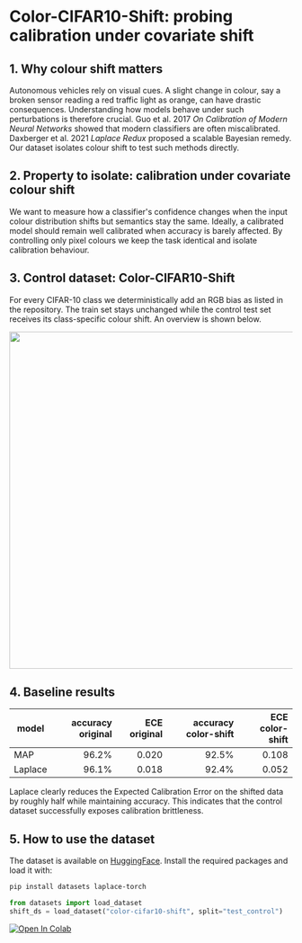 # Color-CIFAR10-Shift: probing calibration under covariate shift

## 1. Why colour shift matters

Autonomous vehicles rely on visual cues. A slight change in colour, say a broken
sensor reading a red traffic light as orange, can have drastic consequences.
Understanding how models behave under such perturbations is therefore crucial.
Guo et al. 2017 _On Calibration of Modern Neural Networks_ showed that modern
classifiers are often miscalibrated. Daxberger et al. 2021 _Laplace Redux_
proposed a scalable Bayesian remedy. Our dataset isolates colour shift to test
such methods directly.

## 2. Property to isolate: calibration under covariate colour shift

We want to measure how a classifier's confidence changes when the input colour
distribution shifts but semantics stay the same. Ideally, a calibrated model
should remain well calibrated when accuracy is barely affected. By controlling
only pixel colours we keep the task identical and isolate calibration behaviour.

## 3. Control dataset: Color-CIFAR10-Shift

For every CIFAR-10 class we deterministically add an RGB bias as listed in the
repository. The train set stays unchanged while the control test set receives
its class-specific colour shift. An overview is shown below.

<img src="examples/grid.png" width="600" />

## 4. Baseline results

| model  | accuracy original | ECE original | accuracy color-shift | ECE color-shift |
|-------|------------------:|-------------:|--------------------:|----------------:|
| MAP   | 96.2% | 0.020 | 92.5% | 0.108 |
| Laplace | 96.1% | 0.018 | 92.4% | 0.052 |

Laplace clearly reduces the Expected Calibration Error on the shifted data by
roughly half while maintaining accuracy. This indicates that the control dataset
successfully exposes calibration brittleness.

## 5. How to use the dataset

The dataset is available on
<a href="https://huggingface.co/datasets/color-cifar10-shift" target="_blank">HuggingFace</a>.
Install the required packages and load it with:

```bash
pip install datasets laplace-torch
```

```python
from datasets import load_dataset
shift_ds = load_dataset("color-cifar10-shift", split="test_control")
```

[![Open In Colab](https://colab.research.google.com/assets/colab-badge.svg)](https://colab.research.google.com/github/huggingface/notebooks/blob/main/datasets/image_classification.ipynb)
